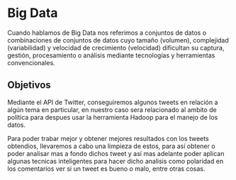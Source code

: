 # Big Data
Cuando hablamos de Big Data nos referimos a conjuntos de datos o combinaciones de conjuntos de 
datos cuyo tamaño (volumen), complejidad (variabilidad) y velocidad de crecimiento (velocidad) 
dificultan su captura, gestión, procesamiento o análisis mediante tecnologías y herramientas convencionales.

## Objetivos

Mediante el API de Twitter, conseguiremos algunos tweets en relación a algún tema en particular,
en nuestro caso sera relacionado al ambito de política para despues usar la herramienta Hadoop
para el manejo de los datos.

Para poder trabar mejor y obtener mejores resultados con los tweets obtendios, llevaremos a cabo una
limpieza de estos, para así obtener o poder analisar mas a fondo dichos tweet y así mas adelante
poder aplican algunas tecnicas inteligentes para hacer dicho analisis como polaridad en los comentarios
ver si un tweet es bueno o malo, entre otras cosas. 